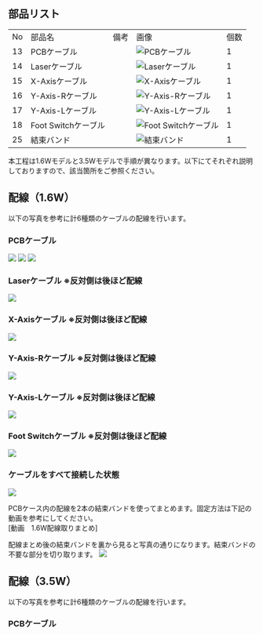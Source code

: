 ## 部品リスト
<table class="packing-list">
<tbody>
<tr>
<td>No</td>
<td>部品名</td>
<td>備考</td>
<td class="packing-img">画像</td>
<td>個数</td>
</tr>
<tr>
<td>13</td>
<td>PCBケーブル</td>
<td></td>
<td><img src="./images/06/p6-1.jpg" alt="PCBケーブル"></td>
<td>1</td>
</tr>
<tr>
<td>14</td>
<td>Laserケーブル</td>
<td></td>
<td><img src="./images/06/p6-2.jpg" alt="Laserケーブル"></td>
<td>1</td>
</tr>
<tr>
<td>15</td>
<td>X-Axisケーブル</td>
<td></td>
<td><img src="./images/06/p6-4.jpg" alt="X-Axisケーブル"></td>
<td>1</td>
</tr>
<tr>
<td>16</td>
<td>Y-Axis-Rケーブル</td>
<td></td>
<td><img src="./images/06/p6-3.jpg" alt="Y-Axis-Rケーブル"></td>
<td>1</td>
</tr>
<tr>
<td>17</td>
<td>Y-Axis-Lケーブル</td>
<td></td>
<td><img src="./images/06/p6-5.jpg" alt="Y-Axis-Lケーブル"></td>
<td>1</td>
</tr>
<tr>
<td>18</td>
<td>Foot Switchケーブル</td>
<td></td>
<td><img src="./images/06/p6-7.jpg" alt="Foot Switchケーブル"></td>
<td>1</td>
</tr>
<tr>
<td>25</td>
<td>結束バンド</td>
<td></td>
<td><img src="./images/06/p6-8.jpg" alt="結束バンド"></td>
<td>1</td>
</tr>
</tbody>
</table>

本工程は1.6Wモデルと3.5Wモデルで手順が異なります。以下にてそれぞれ説明しておりますので、該当箇所をご参照ください。

## 配線（1.6W）
以下の写真を参考に計6種類のケーブルの配線を行います。

### PCBケーブル
<img src="./images/06/mini-300mm_06_01.jpg">

<img src="./images/06/mini-300mm_06_02.jpg">

<img src="./images/06/mini-300mm_06_03.jpg">

### Laserケーブル ※反対側は後ほど配線
<img src="./images/06/mini-300mm_06_04.jpg">

### X-Axisケーブル ※反対側は後ほど配線
<img src="./images/06/mini-300mm_06_05.jpg">

### Y-Axis-Rケーブル ※反対側は後ほど配線
<img src="./images/06/mini-300mm_06_06.jpg">

### Y-Axis-Lケーブル ※反対側は後ほど配線
<img src="./images/06/mini-300mm_06_07.jpg">

### Foot Switchケーブル ※反対側は後ほど配線
<img src="./images/06/mini-300mm_06_08.jpg">

### ケーブルをすべて接続した状態
<img src="./images/06/mini-300mm_06_09.jpg">

PCBケース内の配線を2本の結束バンドを使ってまとめます。固定方法は下記の動画を参考にしてください。  
[動画　1.6W配線取りまとめ]

配線まとめ後の結束バンドを裏から見ると写真の通りになります。結束バンドの不要な部分を切り取ります。
<img src="./images/06/mini-300mm_06_10.jpg">

## 配線（3.5W）
以下の写真を参考に計6種類のケーブルの配線を行います。
### PCBケーブル
